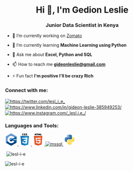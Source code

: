 <h1 align="center">Hi 👋, I'm Gedion Leslie</h1>
<h3 align="center">Junior Data Scientist in Kenya</h3>

- 🔭 I’m currently working on [Zomato](https://github.com/lesl-i-e/Zomato_Analysis)

- 🌱 I’m currently learning **Machine Learning using Python**

- 💬 Ask me about **Excel, Python and SQL**

- 📫 How to reach me **gideonleslie@gmail.com**

- ⚡ Fun fact **I'm positive I'll be crazy Rich**

<h3 align="left">Connect with me:</h3>
<p align="left">
<a href="https://twitter.com/https://twitter.com/lesl_i_e_" target="blank"><img align="center" src="https://raw.githubusercontent.com/rahuldkjain/github-profile-readme-generator/master/src/images/icons/Social/twitter.svg" alt="https://twitter.com/lesl_i_e_" height="30" width="40" /></a>
<a href="https://linkedin.com/in/https://www.linkedin.com/in/gideon-leslie-385949253/" target="blank"><img align="center" src="https://raw.githubusercontent.com/rahuldkjain/github-profile-readme-generator/master/src/images/icons/Social/linked-in-alt.svg" alt="https://www.linkedin.com/in/gideon-leslie-385949253/" height="30" width="40" /></a>
<a href="https://instagram.com/https://www.instagram.com/_lesl.i.e_/" target="blank"><img align="center" src="https://raw.githubusercontent.com/rahuldkjain/github-profile-readme-generator/master/src/images/icons/Social/instagram.svg" alt="https://www.instagram.com/_lesl.i.e_/" height="30" width="40" /></a>
</p>

<h3 align="left">Languages and Tools:</h3>
<p align="left"> <a href="https://www.w3schools.com/cpp/" target="_blank" rel="noreferrer"> <img src="https://raw.githubusercontent.com/devicons/devicon/master/icons/cplusplus/cplusplus-original.svg" alt="cplusplus" width="40" height="40"/> </a> <a href="https://www.w3schools.com/css/" target="_blank" rel="noreferrer"> <img src="https://raw.githubusercontent.com/devicons/devicon/master/icons/css3/css3-original-wordmark.svg" alt="css3" width="40" height="40"/> </a> <a href="https://www.w3.org/html/" target="_blank" rel="noreferrer"> <img src="https://raw.githubusercontent.com/devicons/devicon/master/icons/html5/html5-original-wordmark.svg" alt="html5" width="40" height="40"/> </a> <a href="https://www.microsoft.com/en-us/sql-server" target="_blank" rel="noreferrer"> <img src="https://www.svgrepo.com/show/303229/microsoft-sql-server-logo.svg" alt="mssql" width="40" height="40"/> </a> <a href="https://www.python.org" target="_blank" rel="noreferrer"> <img src="https://raw.githubusercontent.com/devicons/devicon/master/icons/python/python-original.svg" alt="python" width="40" height="40"/> </a> </p>

<p>&nbsp;<img align="center" src="https://github-readme-stats.vercel.app/api?username=lesl-i-e&show_icons=true&locale=en" alt="lesl-i-e" /></p>

<p><img align="center" src="https://github-readme-streak-stats.herokuapp.com/?user=lesl-i-e&" alt="lesl-i-e" /></p>
